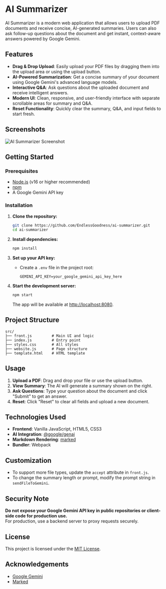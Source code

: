 # AI Summarizer

AI Summarizer is a modern web application that allows users to upload PDF documents and receive concise, AI-generated summaries. Users can also ask follow-up questions about the document and get instant, context-aware answers powered by Google Gemini.

## Features

- **Drag & Drop Upload**: Easily upload your PDF files by dragging them into the upload area or using the upload button.
- **AI-Powered Summarization**: Get a concise summary of your document using Google Gemini's advanced language models.
- **Interactive Q&A**: Ask questions about the uploaded document and receive intelligent answers.
- **Modern UI**: Clean, responsive, and user-friendly interface with separate scrollable areas for summary and Q&A.
- **Reset Functionality**: Quickly clear the summary, Q&A, and input fields to start fresh.

## Screenshots

![AI Summarizer Screenshot](![image](https://github.com/user-attachments/assets/b84f9d63-01d4-493f-b031-dc2379d09f47)
)


## Getting Started

### Prerequisites

- [Node.js](https://nodejs.org/) (v16 or higher recommended)
- [npm](https://www.npmjs.com/)
- A Google Gemini API key

### Installation

1. **Clone the repository:**
   ```sh
   git clone https://github.com/EndlessGoodness/ai-summarizer.git
   cd ai-summarizer
   ```

2. **Install dependencies:**
   ```sh
   npm install
   ```

3. **Set up your API key:**
   - Create a `.env` file in the project root:
     ```
     GEMINI_API_KEY=your_google_gemini_api_key_here
     ```

4. **Start the development server:**
   ```sh
   npm start
   ```
   The app will be available at [http://localhost:8080](http://localhost:8080).

## Project Structure

```
src/
├── front.js         # Main UI and logic
├── index.js         # Entry point
├── styles.css       # All styles
├── website.js       # Page structure
├── template.html    # HTML template
```

## Usage

1. **Upload a PDF**: Drag and drop your file or use the upload button.
2. **View Summary**: The AI will generate a summary shown on the right.
3. **Ask Questions**: Type your question about the document and click "Submit" to get an answer.
4. **Reset**: Click "Reset" to clear all fields and upload a new document.

## Technologies Used

- **Frontend**: Vanilla JavaScript, HTML5, CSS3
- **AI Integration**: [@google/genai](https://www.npmjs.com/package/@google/genai)
- **Markdown Rendering**: [marked](https://www.npmjs.com/package/marked)
- **Bundler**: Webpack

## Customization

- To support more file types, update the `accept` attribute in `front.js`.
- To change the summary length or prompt, modify the prompt string in `sendFileToGemini`.

## Security Note

**Do not expose your Google Gemini API key in public repositories or client-side code for production use.**  
For production, use a backend server to proxy requests securely.

## License

This project is licensed under the [MIT License](LICENSE).

## Acknowledgements

- [Google Gemini](https://ai.google.dev/)
- [Marked](https://marked.js.org/)
